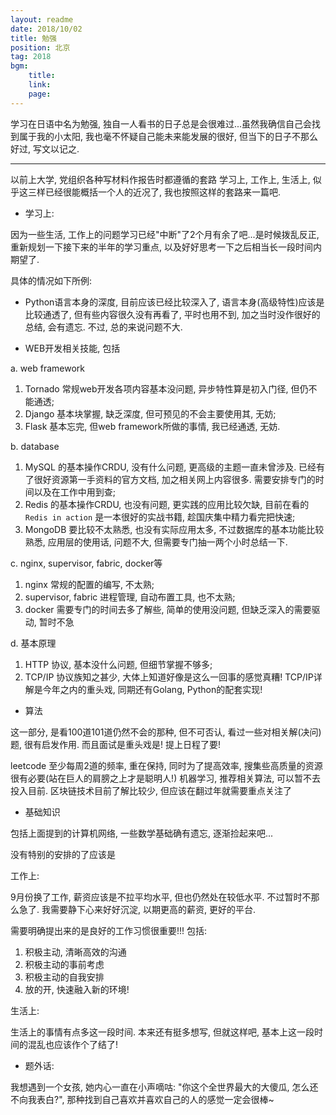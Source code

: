 ```yaml
---
layout: readme
date: 2018/10/02
title: 勉强
position: 北京
tag: 2018
bgm:
    title:
    link:
    page:
---
```


学习在日语中名为勉强, 独自一人看书的日子总是会很难过...虽然我确信自己会找到属于我的小太阳, 我也毫不怀疑自己能未来能发展的很好, 但当下的日子不那么好过, 写文以记之.

---

以前上大学, 党组织各种写材料作报告时都遵循的套路 学习上, 工作上, 生活上, 似乎这三样已经很能概括一个人的近况了, 我也按照这样的套路来一篇吧.

- 学习上:

因为一些生活, 工作上的问题学习已经"中断"了2个月有余了吧...是时候拨乱反正, 重新规划一下接下来的半年的学习重点, 以及好好思考一下之后相当长一段时间内期望了.

具体的情况如下所例:

- Python语言本身的深度, 目前应该已经比较深入了, 语言本身(高级特性)应该是比较通透了, 但有些内容很久没有再看了, 平时也用不到, 加之当时没作很好的总结, 会有遗忘. 不过, 总的来说问题不大.

- WEB开发相关技能, 包括

a. web framework

1. Tornado 常规web开发各项内容基本没问题, 异步特性算是初入门径, 但仍不能通透;
2. Django 基本块掌握, 缺乏深度, 但可预见的不会主要使用其, 无妨;
3. Flask 基本忘完, 但web framework所做的事情, 我已经通透, 无妨.

b. database

1. MySQL 的基本操作CRDU, 没有什么问题, 更高级的主题一直未曾涉及. 已经有了很好资源第一手资料的官方文档, 加之相关网上内容很多. 需要安排专门的时间以及在工作中用到查;
2. Redis 的基本操作CRDU, 也没有问题, 更实践的应用比较欠缺, 目前在看的 `Redis in action` 是一本很好的实战书籍, 趁国庆集中精力看完把快速;
3. MongoDB 要比较不太熟悉, 也没有实际应用太多, 不过数据库的基本功能比较熟悉, 应用层的使用话, 问题不大, 但需要专门抽一两个小时总结一下.

c. nginx, supervisor, fabric, docker等

1. nginx 常规的配置的编写, 不太熟;
2. supervisor, fabric 进程管理, 自动布置工具, 也不太熟;
3. docker 需要专门的时间去多了解些, 简单的使用没问题, 但缺乏深入的需要驱动, 暂时不急

d. 基本原理

1. HTTP 协议, 基本没什么问题, 但细节掌握不够多;
2. TCP/IP 协议族知之甚少, 大体上知道好像是这么一回事的感觉真糟! TCP/IP详解是今年之内的重头戏, 同期还有Golang, Python的配套实现!

- 算法

这一部分, 是看100道101道仍然不会的那种, 但不可否认, 看过一些对相关解(决问)题, 很有启发作用. 而且面试是重头戏是! 提上日程了要!

leetcode 至少每周2道的频率, 重在保持, 同时为了提高效率, 搜集些高质量的资源很有必要(站在巨人的肩膀之上才是聪明人!) 机器学习, 推荐相关算法, 可以暂不去投入目前. 区块链技术目前了解比较少, 但应该在翻过年就需要重点关注了

- 基础知识

包括上面提到的计算机网络, 一些数学基础确有遗忘, 逐渐捡起来吧...

没有特别的安排的了应该是

工作上:

9月份换了工作, 薪资应该是不拉平均水平, 但也仍然处在较低水平. 不过暂时不那么急了. 我需要静下心来好好沉淀, 以期更高的薪资, 更好的平台.

需要明确提出来的是良好的工作习惯很重要!!! 包括:

1. 积极主动, 清晰高效的沟通
2. 积极主动的事前考虑
3. 积极主动的自我安排
4. 放的开, 快速融入新的环境!

生活上:

生活上的事情有点多这一段时间. 本来还有挺多想写, 但就这样吧, 基本上这一段时间的混乱也应该作个了结了!

- 题外话:

我想遇到一个女孩, 她内心一直在小声嘀咕: "你这个全世界最大的大傻瓜, 怎么还不向我表白?", 那种找到自己喜欢并喜欢自己的人的感觉一定会很棒~
